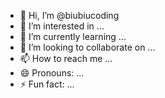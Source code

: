 - 👋 Hi, I’m @biubiucoding
- 👀 I’m interested in ...
- 🌱 I’m currently learning ...
- 💞️ I’m looking to collaborate on ...
- 📫 How to reach me ...
- 😄 Pronouns: ...
- ⚡ Fun fact: ...

<!---
biubiucoding/biubiucoding is a ✨ special ✨ repository because its `README.md` (this file) appears on your GitHub profile.
You can click the Preview link to take a look at your changes.
--->
